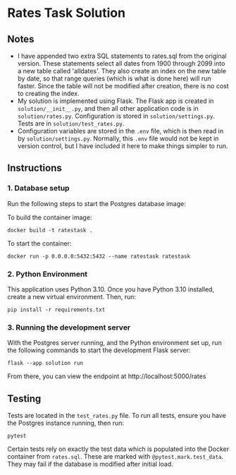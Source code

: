 # Rates Task Solution

## Notes

- I have appended two extra SQL statements to rates.sql from the original version. These statements select all dates from 1900 through 2099 into a new table called 'alldates'.
They also create an index on the new table by date, so that range queries (which is what is done here) will run faster.
Since the table will not be modified after creation, there is no cost to creating the index.
- My solution is implemented using Flask. The Flask app is created in `solution/__init__.py`, and then all other
application code is in `solution/rates.py`. Configuration is stored in `solution/settings.py`. Tests are
in `solution/test_rates.py`.
- Configuration variables are stored in the `.env` file, which is then read in by `solution/settings.py`. Normally, this `.env` file would not be kept in version control, but I have included it here to make things simpler to run.

## Instructions

### 1. Database setup
Run the following steps to start the Postgres database image:

To build the container image:

```
docker build -t ratestask .
```

To start the container:
```
docker run -p 0.0.0.0:5432:5432 --name ratestask ratestask
```

### 2. Python Environment
This application uses Python 3.10. Once you have Python 3.10 installed, create
a new virtual environment. Then, run:
```
pip install -r requirements.txt
```

### 3. Running the development server
With the Postgres server running, and the Python environment set up, run the following commands
to start the development Flask server:
```
flask --app solution run
```

From there, you can view the endpoint at http://localhost:5000/rates

## Testing
Tests are located in the `test_rates.py` file. To run all tests, ensure you have the Postgres instance running, then run:
```
pytest
```

Certain tests rely on exactly the test data which is populated into the Docker container from `rates.sql`.
These are marked with `@pytest.mark.test_data`. They may fail if the database is modified after initial load.